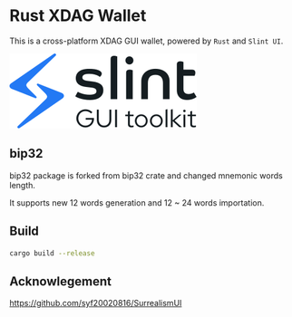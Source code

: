 # Rust XDAG Wallet

This is a cross-platform XDAG GUI wallet, powered by `Rust` and `Slint UI`.

![slint ui icon](https://github.com/slint-ui/slint/raw/master/logo/slint-logo-full-light.svg)

## bip32

bip32 package is forked from bip32 crate and changed mnemonic words length.

It supports new 12 words generation and 12 ~ 24 words importation.

## Build

```bash
cargo build --release
```

## Acknowlegement

https://github.com/syf20020816/SurrealismUI
